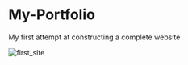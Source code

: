 # My-Portfolio
My first attempt at constructing a complete website

![first_site](https://user-images.githubusercontent.com/63654361/215510927-942ca946-d940-4660-a506-42b47a00c335.png)
